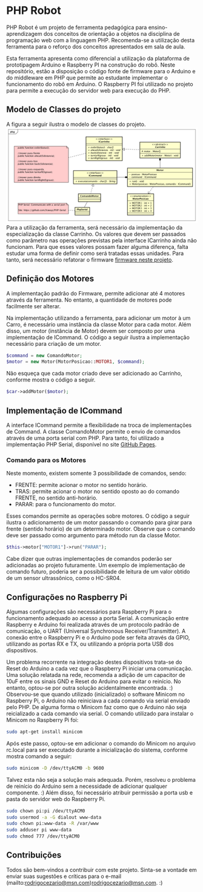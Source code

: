 # PHP Robot

PHP Robot é um projeto de ferramenta pedagógica para ensino-aprendizagem dos conceitos de orientação a objetos na disciplina de programação web com a linguagem PHP. Recomenda-se a utilização desta ferramenta para o reforço dos conceitos apresentados em sala de aula.

Esta ferramenta apresenta como diferencial a utilização da plataforma de prototipagem Arduino e Raspberry PI na construção do robô. Neste repositório, estão a disposição o código fonte de firmware para o Arduino e do middleware em PHP que permite ao estudante implementar o funcionamento do robô em Arduino. O Raspberry PI foi utilizado no projeto para permite a execução do servidor web para execução do PHP.

## Modelo de Classes do projeto
A figura a seguir ilustra o modelo de classes do projeto.
![Modelo de Classes do projeto](classes.png?raw=true "Modelo de Classes do projeto")
Para a utilização da ferramenta, será necessário da implementação da especialização da classe Carrinho. Os valores que devem ser passados como parâmetro nas operações previstas pela interface ICarrinho ainda não funcionam. Para que esses valores possam fazer alguma diferença, falta estudar uma forma de definir como será tratadas essas unidades. Para tanto, será necessário refatorar o firmware [firmware neste projeto](firmware/phprobot_firmware/phprobot_firmware.ino).

## Definição dos Motores

A implementação padrão do Firmware, permite adicionar até 4 motores através da ferramenta. No entanto, a quantidade de motores pode facilmente ser alterar.

Na implementação utilizando a ferramenta, para adicionar um motor à um Carro, é necessário uma instância da classe Motor para cada motor. Além disso, um motor (instância de Motor) devem ser composto por uma implementação de ICommand. O código a seguir ilustra a implementação necessário para criação de um motor.

```php
$command = new ComandoMotor;
$motor = new Motor(MotorPosicao::MOTOR1, $command);
```
Não esqueça que cada motor criado deve ser adicionado ao Carrinho, conforme mostra o código a seguir.

```php
$car->addMotor($motor);
```
## Implementação de ICommand

A interface ICommand permite a flexibilidade na troca de implementações de Command. A classe ComandoMotor permite o envio de comandos através de uma porta serial com PHP. Para tanto, foi utilizado a implementação PHP Serial, disponível no site [GitHub Pages](https://github.com/Xowap/PHP-Serial).

### Comando para os Motores

Neste momento, existem somente 3 possibilidade de comandos, sendo:
- FRENTE: permite acionar o motor no sentido horário.
- TRAS: permite acionar o motor no sentido oposto ao do comando FRENTE, no sentido anti-horário.
- PARAR: para o funcionamento do motor.

Esses comandos permite as operações sobre motores. O código a seguir ilustra o adicionamento de um motor passando o comando para girar para frente (sentido horário) de um determinado motor. Observe que o comando deve ser passado como argumento para método run da classe Motor.

```php
$this->motor["MOTOR1"]->run("PARAR");
```

Cabe dizer que outras implementações de comandos poderão ser adicionadas ao projeto futuramente. Um exemplo de implementação de comando futuro, poderia ser a possibilidade de leitura de um valor obtido de um sensor ultrassônico, como o HC-SR04.

## Configurações no Raspberry Pi

Algumas configurações são necessários para Raspberry Pi para o funcionamento adequado ao acesso a porta Serial. A comunicação entre Raspberry e Arduíno foi realizada através de um protocolo padrão de comunicação, o UART (Universal Synchronous Receiver/Transmitter). A conexão entre o Raspberry Pi e o Arduino pode ser feita através da GPIO, utilizando as portas RX e TX, ou utilizando a própria porta USB dos dispositivos.

Um problema recorrente na integração destes dispositivos trata-se do Reset do Arduino a cada vez que o Raspberry Pi iniciar uma comunicação. Uma solução relatada na rede, recomenda a adição de um capacitor de 10uF entre os sinais GND e Reset do Arduino para evitar o reinício. No entanto, optou-se por outra solução acidentalmente encontrada. :)
Observou-se que quando utilizado (inicializado) o software Minicom no Raspberry Pi, o Arduino não reiniciava a cada comando via serial enviado pelo PHP. De alguma forma o Minicom faz como que o Arduino não seja reicializado a cada comando via serial. O comando utilizado para instalar o Minicom no Raspberry Pi foi:

```sh
sudo apt-get install minicom
```

Após este passo, optou-se em adicionar o comando do Minicom no arquivo rc.local para ser executado durante a inicialização do sistema, conforme mostra comando a seguir:

```sh
sudo minicom -D /dev/ttyACM0 -b 9600
```

Talvez esta não seja a solução mais adequada. Porém, resolveu o problema de reinício do Arduino sem a necessidade de adicionar qualquer componente. :)
Além disso, foi necessário atribuir permissão a porta usb e pasta do servidor web do Raspberry Pi.

```sh
sudo chown pi:pi /dev/ttyACM0
sudo usermod -a -G dialout www-data
sudo chown pi:www-data -R /var/www
sudo adduser pi www-data
sudo chmod 777 /dev/ttyACM0
```

## Contribuições

Todos são bem-vindos a contribuir com este projeto. Sinta-se a vontade em enviar suas sugestões e críticas para o e-mail (mailto:rodrigocezario@msn.com)<rodrigocezario@msn.com>. :)
